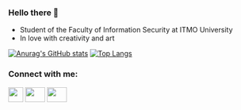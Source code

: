 ### Hello there 👋
- Student of the Faculty of Information Security at ITMO University
- In love with creativity and art


[![Anurag's GitHub stats](https://github-readme-stats.vercel.app/api?username=cyberknopa&hide_title=true&hide_rank=true)](https://github.com/anuraghazra/github-readme-stats)
[![Top Langs](https://github-readme-stats.vercel.app/api/top-langs/?username=cyberknopa&layout=compact)](https://github.com/anuraghazra/github-readme-stats)


<h3 align="left">Connect with me:</h3>
<p align="left">
<a href="https://www.instagram.com/cyberknopa/" target="blank"><img align="center" src="https://cdn-icons.flaticon.com/png/512/4923/premium/4923005.png?token=exp=1636384699~hmac=6ed5c1bbed2fa8e6db5537a5f0d4b501" alt="" height="30" width="30" /></a>
<a href="https://vk.com/cyberknopa" target="blank"><img align="center" src="https://cdn-icons-png.flaticon.com/512/145/145813.png" alt="" height="30" width="40" /></a>
<a href="t.me/cyberknopa" target="blank"><img align="center" src="https://cdn-icons.flaticon.com/png/512/2504/premium/2504941.png?token=exp=1636384720~hmac=802f17360c63bdae5a01e7556de3f860" alt="" height="30" width="40" /></a>
</p>


<!--[![Top Langs](https://github-readme-stats.vercel.app/api/top-langs/?username=cyberknopa&hide_title=true)](https://github.com/anuraghazra/github-readme-stats)-->


<!--
**cyberknopa/cyberknopa** is a ✨ _special_ ✨ repository because its `README.md` (this file) appears on your GitHub profile.

Here are some ideas to get you started:

- 🔭 I’m currently working on ...
- 🌱 I’m currently learning ...
- 👯 I’m looking to collaborate on ...
- 🤔 I’m looking for help with ...
- 💬 Ask me about ...
- 📫 How to reach me: ...
- 😄 Pronouns: ...
- ⚡ Fun fact: ...
-->
